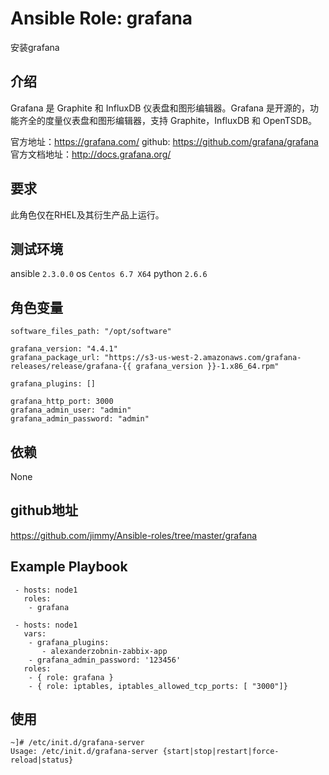 # Ansible Role: grafana

安装grafana

## 介绍
Grafana 是 Graphite 和 InfluxDB 仪表盘和图形编辑器。Grafana 是开源的，功能齐全的度量仪表盘和图形编辑器，支持 Graphite，InfluxDB 和 OpenTSDB。

官方地址：https://grafana.com/
github: https://github.com/grafana/grafana
官方文档地址：http://docs.grafana.org/

## 要求

此角色仅在RHEL及其衍生产品上运行。

## 测试环境

ansible `2.3.0.0`
os `Centos 6.7 X64`
python `2.6.6`

## 角色变量
	software_files_path: "/opt/software"

	grafana_version: "4.4.1"
	grafana_package_url: "https://s3-us-west-2.amazonaws.com/grafana-releases/release/grafana-{{ grafana_version }}-1.x86_64.rpm"

	grafana_plugins: []

	grafana_http_port: 3000
	grafana_admin_user: "admin"
	grafana_admin_password: "admin"

## 依赖

None

## github地址
https://github.com/jimmy/Ansible-roles/tree/master/grafana

## Example Playbook
     - hosts: node1
       roles:
        - grafana
		
     - hosts: node1
       vars:
        - grafana_plugins:
           - alexanderzobnin-zabbix-app
        - grafana_admin_password: '123456'
       roles:
        - { role: grafana }
        - { role: iptables, iptables_allowed_tcp_ports: [ "3000"]}

## 使用

```
~]# /etc/init.d/grafana-server 
Usage: /etc/init.d/grafana-server {start|stop|restart|force-reload|status}

```
